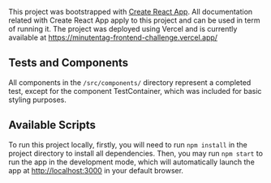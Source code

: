 This project was bootstrapped with [Create React App](https://github.com/facebook/create-react-app).
All documentation related with Create React App apply to this project and can be used in term of running it.
The project was deployed using Vercel and is currently available at https://minutentag-frontend-challenge.vercel.app/

## Tests and Components
All components in the `/src/components/` directory represent a completed test, except for the component TestContainer, which was included for basic styling purposes. 

## Available Scripts
To run this project locally, firstly, you will need to run `npm install` in the project directory to install all dependencies. Then, you may run `npm start` to run the app in the development mode, which will automatically launch the app at [http://localhost:3000](http://localhost:3000) in your default browser.
